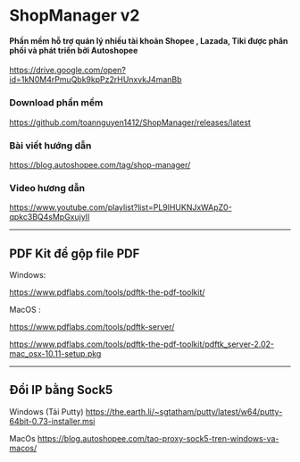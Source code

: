 # ShopManager v2
#### Phần mềm hỗ trợ quản lý nhiều tài khoản Shopee , Lazada, Tiki được phân phối và phát triển bởi Autoshopee
https://drive.google.com/open?id=1kN0M4rPmuQbk9kpPz2rHUnxvkJ4manBb

### Download phần mềm
https://github.com/toannguyen1412/ShopManager/releases/latest

### Bài viết hướng dẫn
https://blog.autoshopee.com/tag/shop-manager/

### Video hương dẫn
https://www.youtube.com/playlist?list=PL9lHUKNJxWApZ0-qpkc3BQ4sMpGxujyIl

---
## PDF Kit để gộp file PDF

Windows:

https://www.pdflabs.com/tools/pdftk-the-pdf-toolkit/

MacOS :

https://www.pdflabs.com/tools/pdftk-server/

https://www.pdflabs.com/tools/pdftk-the-pdf-toolkit/pdftk_server-2.02-mac_osx-10.11-setup.pkg

---
## Đổi IP bằng Sock5

Windows (Tải Putty)
https://the.earth.li/~sgtatham/putty/latest/w64/putty-64bit-0.73-installer.msi

MacOs
https://blog.autoshopee.com/tao-proxy-sock5-tren-windows-va-macos/

